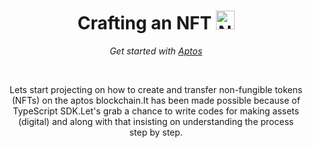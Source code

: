 <h1 align="center">Crafting an NFT <img src="https://cdn3d.iconscout.com/3d/premium/thumb/aptos-8634810-6876124.png?f=webp" alt="NFT" width="30px" height="30px"/></h1>
<p align="center"><i>Get started with <a href="https://aptosfoundation.org/">Aptos</a></i></p>
<br>
<p align="center">Lets start projecting on how to create and transfer non-fungible tokens (NFTs) on the aptos blockchain.It has been made possible because of TypeScript SDK.Let's grab a chance to write codes for making assets (digital) and along with that insisting on understanding the process <br> step by step.</p>
